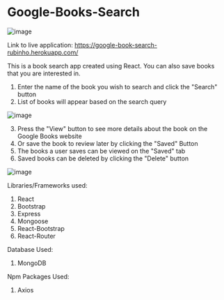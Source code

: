 # Google-Books-Search

![image](https://user-images.githubusercontent.com/54456672/75178149-8b323d80-5705-11ea-81f0-d26df3490839.png)

Link to live application: https://google-book-search-rubinho.herokuapp.com/

This is a book search app created using React. You can also save books that you are interested in.

1. Enter the name of the book you wish to search and click the "Search" button
2. List of books will appear based on the search query

![image](https://user-images.githubusercontent.com/54456672/75178385-fed44a80-5705-11ea-94b3-32664ba03a8c.png)

3. Press the "View" button to see more details about the book on the Google Books website
4. Or save the book to review later by clicking the "Saved" Button
5. The books a user saves can be viewed on the "Saved" tab
6. Saved books can be deleted by clicking the "Delete" button

![image](https://user-images.githubusercontent.com/54456672/75178463-24615400-5706-11ea-8653-22a15a1a9389.png)

Libraries/Frameworks used:
1. React
2. Bootstrap
3. Express
4. Mongoose
5. React-Bootstrap
6. React-Router

Database Used:
1. MongoDB

Npm Packages Used:
1. Axios
